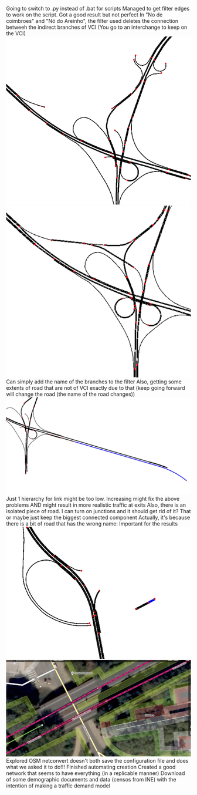 Going to switch to .py instead of .bat for scripts
Managed to get filter edges to work on the script.
    Got a good result but not perfect
        In "No de coimbroes" and "Nó do Areinho", the filter used deletes the connection betweeh the indirect branches of VCI (You go to an interchange to keep on the VCI)
            ![alt text](image-3.png)
            ![alt text](image-4.png)
        Can simply add the name of the branches to the filter
        Also, getting some extents of road that are not of VCI exactly due to that (keep going forward will change the road (the name of the road changes))
            ![alt text](image-5.png)
        Just 1 hierarchy for link might be too low. Increasing might fix the above problems AND might result in more realistic traffic at exits 
        Also, there is an isolated piece of road. I can turn on junctions and it should get rid of it? That or maybe just keep the biggest connected component
            Actually, it's because there is a bit of road that has the wrong name: Important for the results
            ![alt text](image-2.png)
            ![alt text](image-6.png)
Explored OSM
netconvert doesn't both save the configuration file and does what we asked it to do!!!
Finished automating creation
Created a good network that seems to have everything (in a replicable manner)
Download of some demographic documents and data (censos from INE) with the intention of making a traffic demand model